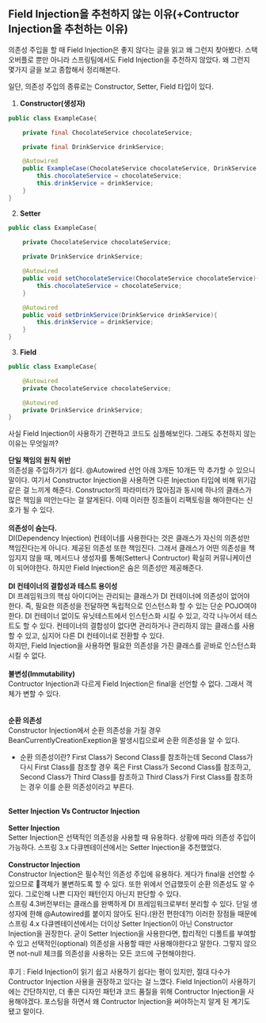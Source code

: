 ## Field Injection을 추천하지 않는 이유(+Contructor Injection을 추천하는 이유)
의존성 주입을 할 때 Field Injection은 좋지 않다는 글을 읽고 왜 그런지 찾아봤다. 스택오버플로 뿐만 아니라 스프링팀에서도 Field Injection을 추천하지 않았다. 왜 그런지 몇가지 글을 보고 종합해서 정리해본다.<br>

일단, 의존성 주입의 종류로는 Constructor, Setter, Field 타입이 있다. 

1. **Constructor(생성자)**
```java
public class ExampleCase{

    private final ChocolateService chocolateService;

    private final DrinkService drinkService;

    @Autowired
    public ExampleCase(ChocolateService chocolateService, DrinkService drinkService){
        this.chocolateService = chocolateService;
        this.drinkService = drinkService;
    }
}
``` 
2. **Setter**
```java
public class ExampleCase{
    
    private ChocolateService chocolateService;

    private DrinkService drinkService;

    @Autowired
    public void setChocolateService(ChocolateService chocolateService){
        this.chocolateService = chocolateService;
    }

    @Autowired
    public void setDrinkService(DrinkService drinkService){
        this.drinkService = drinkService;
    }
}
```
3. **Field**
```java
public class ExampleCase{

    @Autowired
    private ChocolateService chocolateService;

    @Autowired
    private DrinkService drinkService;
}
```
사실 Field Injection이 사용하기 간편하고 코드도 심플해보인다. 그래도 추천하지 않는 이유는 무엇일까? <br>

**단일 책임의 원칙 위반** <br>
의존성을 주입하기가 쉽다. @Autowired 선언 아래 3개든 10개든 막 추가할 수 있으니 말이다. 여기서 Constructor Injection을 사용하면 다른 Injection 타입에 비해 위기감 같은 걸 느끼게 해준다. Constructor의 파라미터가 많아짐과 동시에 하나의 클래스가 많은 책임을 떠안는다는 걸 알게된다. 이때 이러한 징조들이 리팩토링을 해야한다는 신호가 될 수 있다. <br><br>
**의존성이 숨는다.**<br>
DI(Dependency Injection) 컨테이너를 사용한다는 것은 클래스가 자신의 의존성만 책임진다는게 아니다. 제공된 의존성 또한 책임진다. 그래서 클래스가 어떤 의존성을 책임지지 않을 때, 메서드나 생성자를 통해(Setter나 Contructor) 확실히 커뮤니케이션이 되어야한다. 하지만 Field Injection은 숨은 의존성만 제공해준다.
<br><br>
**DI 컨테이너의 결합성과 테스트 용이성**<br>
DI 프레임워크의 핵심 아이디어는 관리되는 클래스가 DI 컨테이너에 의존성이 없어야 한다. 즉, 필요한 의존성을 전달하면 독립적으로 인스턴스화 할 수 있는 단순 POJO여야한다. DI 컨테이너 없이도 유닛테스트에서 인스턴스화 시킬 수 있고, 각각 나누어서 테스트도 할 수 있다. 컨테이너의 결합성이 없다면 관리하거나 관리하지 않는 클래스를 사용할 수 있고, 심지어 다른 DI 컨테이너로 전환할 수 있다. <br>
하지만, Field Injection을 사용하면 필요한 의존성을 가진 클래스를 곧바로 인스턴스화 시킬 수 없다. 
<br><br>
**불변성(Immutability)**<br>
Contructor Injection과 다르게 Field Injection은 final을 선언할 수 없다. 그래서 객체가 변할 수 있다.  
<br><br>
**순환 의존성**<br>
Constructor Injection에서 순환 의존성을 가질 경우 BeanCurrentlyCreationExeption을 발생시킴으로써 순환 의존성을 알 수 있다. 
* 순환 의존성이란? First Class가 Second Class를 참조하는데 Second Class가 다시 First Class를 참조할 경우 혹은 First Class가 Second Class를 참조하고, Second Class가 Third Class를 참조하고 Third Class가 First Class를 참조하는 경우 이를 순환 의존성이라고 부른다. 
<br><br>

**Setter Injection Vs Contructor Injection** <br><br>
**Setter Injection**<br>
Setter Injection은 선택적인 의존성을 사용할 때 유용하다. 상황에 따라 의존성 주입이 가능하다. 스프링 3.x 다큐멘테이션에서는 Setter Injection을 추천했었다. 
<br><br>
**Constructor Injection**<br>
Constructor Injection은 필수적인 의존성 주입에 유용하다. 게다가 final을 선언할 수 있으므로 객체가 불변하도록 할 수 있다. 또한 위에서 언급했듯이 순환 의존성도 알 수 있다. 그로인해 나쁜 디자인 패턴인지 아닌지 판단할 수 있다. <br> 스프링 4.3버전부터는 클래스를 완벽하게 DI 프레임워크로부터 분리할 수 있다. 단일 생성자에 한해 @Autowired를 붙이지 않아도 된다.(완전 편한데?!) 이러한 장점들 때문에 스프링 4.x 다큐멘테이션에서는 더이상 Setter Injection이 아닌 Constructor Injection을 권장한다. 굳이 Setter Injection을 사용한다면, 합리적인 디폴트를 부여할 수 있고 선택적인(optional) 의존성을 사용할 때만 사용해야한다고 말한다. 그렇지 않으면 not-null 체크를 의존성을 사용하는 모든 코드에 구현해야한다.
<br><br>
후기 : Field Injection이 읽기 쉽고 사용하기 쉽다는 평이 있지만, 절대 다수가 Contructor Injection 사용을 권장하고 있다는 걸 느꼈다. Field Injection이 사용하기에는 간단하지만, 더 좋은 디자인 패턴과 코드 품질을 위해 Contructor Injection을 사용해야겠다. 포스팅을 하면서 왜 Contructor Injection을 써야하는지 알게 된 계기도 됐고 말이다.



